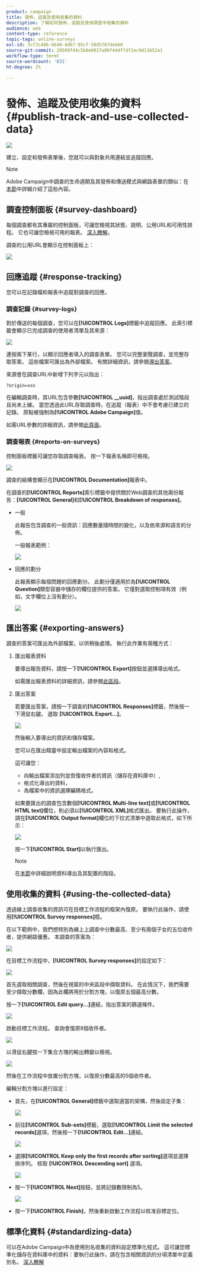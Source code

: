 ```yaml
---
product: campaign
title: 發佈、追蹤及使用收集的資料
description: 了解如何發佈、追蹤及使用調查中收集的資料
audience: web
content-type: reference
topic-tags: online-surveys
exl-id: 3cf3c486-6640-4d67-95cf-50d5767deb60
source-git-commit: 20509f44c5b8e0827a09f44dffdf2ec9d11652a1
workflow-type: tm+mt
source-wordcount: '831'
ht-degree: 2%

---
```


# 發佈、追蹤及使用收集的資料{#publish-track-and-use-collected-data}

![](../../assets/v7-only.svg)

建立、設定和發佈表單後，您就可以與對象共用連結並追蹤回應。

>[!NOTE]
>
>Adobe Campaign中調查的生命週期及其發佈和傳送模式與網路表單的類似：在[本節](../../web/using/about-web-forms.md)中詳細介紹了這些內容。

## 調查控制面板 {#survey-dashboard}

每個調查都有其專屬的控制面板，可讓您檢視其狀態、說明、公用URL和可用性排程。 它也可讓您檢視可用的報表。 [深入瞭解](#reports-on-surveys)。

調查的公用URL會顯示在控制面板上：

![](assets/survey_public_url.png)

## 回應追蹤 {#response-tracking}

您可以在記錄檔和報表中追蹤對調查的回應。

### 調查記錄 {#survey-logs}

對於傳送的每個調查，您可以在&#x200B;**[!UICONTROL Logs]**&#x200B;標籤中追蹤回應。 此索引標籤會顯示已完成調查的使用者清單及其來源：

![](assets/s_ncs_admin_survey_logs.png)

連按兩下某行，以顯示回應者填入的調查表單。 您可以完整瀏覽調查，並完整存取答案。 這些檔案可匯出為外部檔案。 有關詳細資訊，請參閱[導出答案](#exporting-answers)。

來源會在調查URL中新增下列字元以指出：

```
?origin=xxx
```

在編輯調查時，其URL包含參數&#x200B;**[!UICONTROL __uuid]**，指出調查處於測試階段且尚未上線。 當您透過此URL存取調查時，在追蹤（報表）中不會考慮已建立的記錄。 原點被強制為&#x200B;**[!UICONTROL Adobe Campaign]**&#x200B;值。

如需URL參數的詳細資訊，請參閱[此頁面](../../web/using/defining-web-forms-properties.md#form-url-parameters)。

### 調查報表 {#reports-on-surveys}

控制面板標籤可讓您存取調查報表。 按一下報表名稱即可檢視。

![](assets/s_ncs_admin_survey_report_doc.png)

調查的結構會顯示在&#x200B;**[!UICONTROL Documentation]**&#x200B;報表中。

在調查的&#x200B;**[!UICONTROL Reports]**&#x200B;索引標籤中提供關於Web調查的其他兩份報告：**[!UICONTROL General]**&#x200B;和&#x200B;**[!UICONTROL Breakdown of responses]**。

* 一般

   此報告包含調查的一般資訊：回應數量隨時間的變化，以及依來源和語言的分佈。

   一般報表範例：

   ![](assets/s_ncs_admin_survey_report_0.png)

* 回應的劃分

   此報表顯示每個問題的回應劃分。 此劃分僅適用於為&#x200B;**[!UICONTROL Question]**&#x200B;類型容器中儲存的欄位提供的答案。 它僅對選取控制項有效（例如，文字欄位上沒有劃分）。

   ![](assets/s_ncs_admin_survey_report_2.png)

## 匯出答案 {#exporting-answers}

調查的答案可匯出為外部檔案，以供稍後處理。 執行此作業有兩種方式：

1. 匯出報表資料

   要導出報告資料，請按一下&#x200B;**[!UICONTROL Export]**&#x200B;按鈕並選擇導出格式。

   如需匯出報表資料的詳細資訊，請參閱[此區段](../../reporting/using/about-reports-creation-in-campaign.md)。

1. 匯出答案

   若要匯出答案，請按一下調查的&#x200B;**[!UICONTROL Responses]**&#x200B;標籤，然後按一下滑鼠右鍵。 選取 **[!UICONTROL Export...]**。

   ![](assets/s_ncs_admin_survey_logs_export_menu.png)

   然後輸入要導出的資訊和儲存檔案。

   您可以在匯出精靈中設定輸出檔案的內容和格式。

   這可讓您：

   * 向輸出檔案添加列並恢復收件者的資訊（儲存在資料庫中）,
   * 格式化導出的資料，
   * 為檔案中的資訊選擇編碼格式。

   如果要匯出的調查包含數個&#x200B;**[!UICONTROL Multi-line text]**&#x200B;或&#x200B;**[!UICONTROL HTML text]**&#x200B;欄位，則必須以&#x200B;**[!UICONTROL XML]**&#x200B;格式匯出。 要執行此操作，請在&#x200B;**[!UICONTROL Output format]**&#x200B;欄位的下拉式清單中選取此格式，如下所示：

   ![](assets/s_ncs_admin_survey_logs_export_xml.png)

   按一下&#x200B;**[!UICONTROL Start]**&#x200B;以執行匯出。

   >[!NOTE]
   >
   >在[本節](../../platform/using/about-generic-imports-exports.md)中詳細說明資料導出及其配置的階段。

## 使用收集的資料 {#using-the-collected-data}

透過線上調查收集的資訊可在目標工作流程的框架內復原。 要執行此操作，請使用&#x200B;**[!UICONTROL Survey responses]**&#x200B;框。

在以下範例中，我們想特別為線上上調查中分數最高、至少有兩個子女的五位收件者，提供網路優惠。 本調查的答案為：

![](assets/s_ncs_admin_survey_responses_wf_box_4.png)

在目標工作流程中，**[!UICONTROL Survey responses]**&#x200B;的設定如下：

![](assets/s_ncs_admin_survey_responses_wf_box_1.png)

首先選取相關調查，然後在視窗的中央區段中擷取資料。 在此情況下，我們需要至少擷取分數欄，因為此欄將用於分割方塊，以復原五個最高分數。

按一下&#x200B;**[!UICONTROL Edit query...]**&#x200B;連結，指出答案的篩選條件。

![](assets/s_ncs_admin_survey_responses_wf_box_2.png)

啟動目標工作流程。 查詢會復原8個收件者。

![](assets/s_ncs_admin_survey_responses_wf_box_5.png)

以滑鼠右鍵按一下集合方塊的輸出轉變以檢視。

![](assets/s_ncs_admin_survey_responses_wf_box_6.png)

然後在工作流程中放置分割方塊，以復原分數最高的5個收件者。

編輯分割方塊以進行設定：

* 首先，在&#x200B;**[!UICONTROL General]**&#x200B;標籤中選取適當的架構，然後設定子集：

   ![](assets/s_ncs_admin_survey_responses_wf_box_6b.png)

* 前往&#x200B;**[!UICONTROL Sub-sets]**&#x200B;標籤，選取&#x200B;**[!UICONTROL Limit the selected records]**&#x200B;選項，然後按一下&#x200B;**[!UICONTROL Edit...]**&#x200B;連結。

   ![](assets/s_ncs_admin_survey_responses_wf_box_7.png)

* 選擇&#x200B;**[!UICONTROL Keep only the first records after sorting]**&#x200B;選項並選擇排序列。 核取 **[!UICONTROL Descending sort]** 選項。

   ![](assets/s_ncs_admin_survey_responses_wf_box_8.png)

* 按一下&#x200B;**[!UICONTROL Next]**&#x200B;按鈕，並將記錄數限制為5。

   ![](assets/s_ncs_admin_survey_responses_wf_box_9.png)

* 按一下&#x200B;**[!UICONTROL Finish]**，然後重新啟動工作流程以核准目標定位。

## 標準化資料 {#standardizing-data}

可以在Adobe Campaign中為使用別名收集的資料設定標準化程式。 這可讓您標準化儲存在資料庫中的資料：要執行此操作，請在包含相關資訊的分項清單中定義別名。 [深入瞭解](../../platform/using/managing-enumerations.md#about-enumerations)
